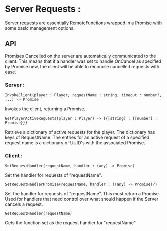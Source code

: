 # Server Requests :

Server requests are essentially RemoteFunctions wrapped in a [Promise](https://eryn.io/roblox-lua-promise/) with some basic management options. 

## API 

Promises Cancelled on the server are automatically communicated to the client. This means that if a handler was set to handle OnCancel as specified by Promise.new, the client will be able to reconcile cancelled requests with ease.

### Server :

`InvokeClient(player : Player, requestName : string, timeout : number?, ...) -> Promise`

Invokes the client, returning a Promise.

`GetPlayerActiveRequests(player : Player) -> {{[string] : {[number] : Promise}}}`

Retrieve a dictionary of active requests for the player. The dictionary has keys of RequestName. The entries for an active request of a specified request name is a dictionary of UUID's with the associated Promise.

### Client :

`SetRequestHandler(requestName, handler : (any) -> Promise)`

Set the handler for requests of  "requestName".

`SetRequestHandlerPromise(requestName, handler : ((any) -> Promise)?)`

Set the handler for requests of  "requestName". This must return a Promise. Used for handlers that need control over what should happen if the Server cancels a request.

`GetRequestHandler(requestName)`

Gets the function set as the request handler for "requestName"